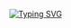 [![Typing SVG](https://readme-typing-svg.herokuapp.com?font=Fira+Code&pause=1000&color=E722F7&background=6EFF2200&width=435&lines=Hello+there!+My+name+is+Artur;I'm+a+QA+Automation+Engineer;Welcome+to+my+README)](https://git.io/typing-svg)
